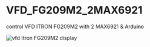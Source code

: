 # VFD_FG209M2_2MAX6921
control VFD ITRON FG209M2 with 2 MAX6921 &amp; Arduino

![vfd Itron FG209M2 display](https://3.bp.blogspot.com/-xC91XjBY-Ok/V6xbZWO7kkI/AAAAAAAAQbk/gnvbOhrwQaYzlRdi3ommemK-8Opp5oJdQCLcB/s1600/FG209M2_display.jpg)
